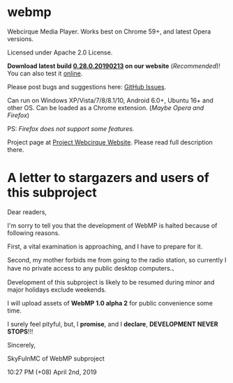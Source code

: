 # webmp
Webcirque Media Player. Works best on Chrome 59+, and latest Opera versions.

Licensed under Apache 2.0 License.

<b>Download latest build [0.28.0.20190213](https://www.pwcq.ml/projects/webmp/builds/0.28.0.20190213.zip) on our website</b> (_Recommended_)! You can also test it [online](https://webcirque.github.io/webmp).

Please post bugs and suggestions here: [GitHub Issues](https://github.com/webcirque/webmp/issues).

Can run on Windows XP/Vista/7/8/8.1/10, Android 6.0+, Ubuntu 16+ and other OS. Can be loaded as a Chrome extension. (_Maybe Opera and Firefox_)

PS: _Firefox does not support some features._

Project page at [Project Webcirque Website](https://www.pwcq.ml/projects/webmp). Please read full description there.

# A letter to stargazers and users of this subproject
Dear readers,

I'm sorry to tell you that the development of WebMP is halted because of following reasons.

First, a vital examination is approaching, and I have to prepare for it.

Second, my mother forbids me from going to the radio station, so currently I have no private access to any public desktop computers.、

Development of this subproject is likely to be resumed during minor and major holidays exclude weekends.

I will upload assets of **WebMP 1.0 alpha 2** for public convenience some time.

I surely feel pityful, but, I **promise**, and I **declare**, **DEVELOPMENT NEVER STOPS**!!!

Sincerely,

SkyFuInMC of WebMP subproject

10:27 PM (+08) April 2nd, 2019
